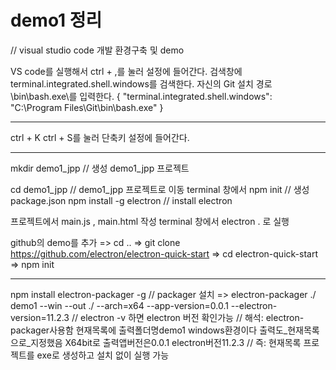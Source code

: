 # demo1 정리
 
// visual studio code 개발 환경구축 및 demo

VS code를 실행해서 ctrl + ,를 눌러 설정에 들어간다.
검색창에 terminal.integrated.shell.windows를 검색한다.
자신의 Git 설치 경로\bin\bash.exe\를 입력한다.
{
    "terminal.integrated.shell.windows": "C:\\Program Files\\Git\\bin\\bash.exe"
}

-------------
ctrl + K ctrl + S를 눌러 단축키 설정에 들어간다.

------------

mkdir demo1_jpp                 // 생성 demo1_jpp 프로젝트

cd demo1_jpp                    // demo1_jpp 프로젝트로 이동
terminal 창에서     npm init    // 생성 package.json
npm install -g electron         // install electron

프로젝트에서 main.js ,  main.html 작성
terminal 창에서 electron . 로 실행

github의 demo를 추가 => cd .. 
=> git clone https://github.com/electron/electron-quick-start
=> cd electron-quick-start
=>  npm init

-------------
npm install electron-packager -g     // packager 설치
=> electron-packager ./ demo1 --win --out ./ --arch=x64 --app-version=0.0.1 --electron-version=11.2.3
// electron -v  하면 electron 버전 확인가능
// 해석: electron-packager사용함 현재목록에 출력폴더명demo1 windows환경이다 출력도_현재목록으로_지정했음 X64bit로 출력앱버전은0.0.1 electron버전11.2.3
// 즉: 현재목록 프로젝트를 exe로 생성하고 설치 없이 실행 가능

